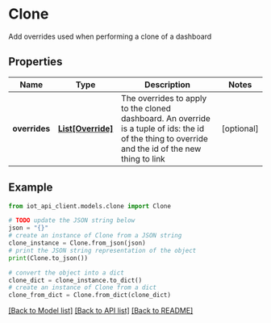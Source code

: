# Clone

Add overrides used when performing a clone of a dashboard

## Properties

Name | Type | Description | Notes
------------ | ------------- | ------------- | -------------
**overrides** | [**List[Override]**](Override.md) | The overrides to apply to the cloned dashboard. An override is a tuple of ids: the id of the thing to override and the id of the new thing to link | [optional] 

## Example

```python
from iot_api_client.models.clone import Clone

# TODO update the JSON string below
json = "{}"
# create an instance of Clone from a JSON string
clone_instance = Clone.from_json(json)
# print the JSON string representation of the object
print(Clone.to_json())

# convert the object into a dict
clone_dict = clone_instance.to_dict()
# create an instance of Clone from a dict
clone_from_dict = Clone.from_dict(clone_dict)
```
[[Back to Model list]](../README.md#documentation-for-models) [[Back to API list]](../README.md#documentation-for-api-endpoints) [[Back to README]](../README.md)



